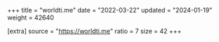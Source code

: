 +++
title = "worldti.me"
date = "2022-03-22"
updated = "2024-01-19"
weight = 42640

[extra]
source = "https://worldti.me"
ratio = 7
size = 42
+++
